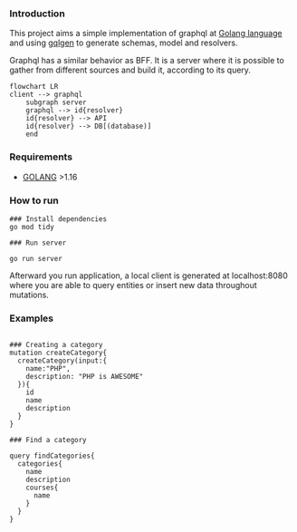 ### Introduction

This project aims a simple implementation of graphql
at [Golang language](https://go.dev/) and using [gqlgen](https://gqlgen.com/getting-started/) to generate
schemas, model and resolvers.


Graphql has a similar behavior as BFF. It is a server where it is possible to gather from 
different sources and build it, according to its query.

```mermaid
flowchart LR
client --> graphql
	subgraph server
	graphql --> id{resolver}
	id{resolver} --> API
	id{resolver} --> DB[(database)]
	end
```

### Requirements

* [GOLANG](https://go.dev/) >1.16


### How to run

``` shell
### Install dependencies
go mod tidy

### Run server

go run server

```
Afterward you run application, a local client is 
generated at localhost:8080 where you are able to query
entities or insert new data throughout mutations.


### Examples

```grahql

### Creating a category
mutation createCategory{
  createCategory(input:{
    name:"PHP",
    description: "PHP is AWESOME"
  }){
    id
    name
    description
  }
}

### Find a category

query findCategories{
  categories{
    name
    description
    courses{
      name
    }
  }
}

```

